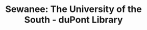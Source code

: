 ---
layout: repo
title: "Sewanee: The University of the South - duPont Library"
id: 6194
permalink: repos/6194/
---